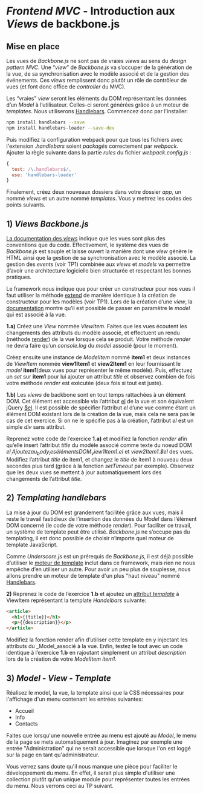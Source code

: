 # *Frontend MVC* - Introduction aux  *Views*   de backbone.js

## Mise en place
 Les vues de  _Backbone.js_  ne sont pas de vraies  _views_  au sens du  _design pattern MVC_. Une “_view_” de  _Backbone.js_  va s’occuper de la génération de la vue, de sa synchronisation avec le modèle associé et de la gestion des événements. Ces  _views_  remplissent donc plutôt un rôle de contrôleur  de vues (et font donc office de *controller* du MVC).  
 
 Les “vraies”  _view_  seront les éléments du DOM représentant les données d’un  _Model_  à l’utilisateur. Celles-ci seront générées grâce à un moteur de *templates*. Nous utiliserons [Handlebars](https://handlebarsjs.com/). Commencez donc par l'installer: 
 ```bash
 npm install handlebars --save
 npm install handlebars-loader --save-dev
```

Puis modifiez la configuration webpack pour que tous les fichiers  avec l'extension *.handlebars* soient *packagés* correctement par *webpack*. Ajouter la règle suivante dans la partie *rules* du fichier *webpack.config.js* :

```js
{
  test: /\.handlebars$/,
  use: 'handlebars-loader'
}
``` 
Finalement, créez deux nouveaux dossiers dans votre dossier *app*, un nommé *views* et un autre nommé *templates*.  Vous y mettrez les codes des points suivants.

## 1)  _Views Backbone.js_

[La documentation des  _views_](http://backbonejs.org/#View)  indique que les vues sont plus des conventions que du code. Effectivement, le système des vues de  _Backbone.js_  est souple et laisse ouvert la manière dont une  _view_  génère le HTML ainsi que la gestion de sa synchronisation avec le modèle associé. La gestion des  _events_  (voir TP1) combinée aux  _views_  et  _models_  va permettre d’avoir une architecture logicielle bien structurée et respectant les bonnes pratiques.

Le framework nous indique que pour créer un constructeur pour nos vues il faut utiliser la méthode  [extend](http://backbonejs.org/#View-extend)  de manière identique à la création de constructeur pour les modèles (voir TP1). Lors de la création d’une  _view_, la  [documentation](http://backbonejs.org/#View-constructor)  montre qu’il est possible de passer en paramètre le  _model_  qui est associé à la vue.

**1.a)**  Créez une  _View_  nommée  _ViewItem_. Faites que les vues écoutent les changements des attributs du modèle associé, et effectuent un rendu (méthode  [render](http://backbonejs.org/#View-render)) de la vue lorsque cela se produit. Votre méthode  _render_  ne devra faire qu’un  _console.log_  du  _model_ associé (pour le moment).

Créez ensuite une instance de  _ModelItem_  nommé  **item1**  et deux instances de  _ViewItem_  nommée **view1Item1** et **view2Item1** en leur fournissant le  _model_  **item1**(deux vues pour représenter le même modèle). Puis, effectuez un  _set_  sur **item1** pour lui ajouter un attribut  _title_  et observez combien de fois votre méthode  _render_  est exécutée (deux fois si tout est juste).

**1.b)**  Les  _views_  de backbone sont en tout temps rattachées à un élément DOM. Cet élément est accessible via l’attribut  [el](http://backbonejs.org/#View-el)  de la vue et son équivalent jQuery  [$el](http://backbonejs.org/#View-%24el). Il est possible de spécifier l’attribut  _el_  d’une vue comme étant un élément DOM existant lors de la création de la vue, mais cela ne sera pas le cas de cet exercice. Si on ne le spécifie pas à la création, l’attribut  _el_  est un simple _div_ sans attribut.

Reprenez votre code de l’exercice  **1.a)**  et modifiez la fonction  _render_  afin qu’elle insert l’attribut  _title_  du modèle associé comme texte du noeud DOM  _$el_. Ajoutez au  _body_  les éléments DOM  _view1Item1.$el_  et  _view2Item1.$el_  des vues. Modifiez l’attribut  _title_  de item1, et changez le  _title_  de item1 à nouveau deux secondes plus tard (grâce à la fonction *setTimeout* par exemple). Observez que les deux vues se mettent à jour automatiquement lors des changements de l’attribut  _title_.

## 2)  _Templating handlebars_

La mise à jour du DOM est grandement facilitée grâce aux vues, mais il reste le travail fastidieux de l’insertion des données du  _Model_  dans l’élément DOM concerné (le code de votre méthode  _render_). Pour faciliter ce travail, un système de template peut être utilisé.  _Backbone.js_  ne s’occupe pas du templating, il est donc possible de choisir n’importe quel moteur de template JavaScript.

Comme  _Underscore.js_  est un prérequis de  _Backbone.js_, il est déjà possible d’utiliser le  [moteur de template](http://underscorejs.org/#template)  inclut dans ce framework, mais rien ne nous empêche d’en utiliser un autre. Pour avoir un peu plus de souplesse, nous allons prendre un moteur de template d'un plus "haut niveau" nommé  [Handlebars](http://handlebarsjs.com/). 

**2)**  Reprenez le code de l’exercice  **1.b**  et ajoutez un  [attribut  _template_](http://backbonejs.org/#View-template)  à ViewItem représentant la template  _Handelbars_  suivante:

```html
<article>
  <h1>{{title}}</h1>
  <p>{{description}}</p>
</article>
```

Modifiez la fonction render afin d’utiliser cette template en y injectant les attributs du  _Model_associé à la vue. Enfin, testez le tout avec un code identique à l’exercice  **1.b**  en rajoutant simplement un attribut  _description_  lors de la création de votre  _ModelItem item1_.


## 3)  _Model - View - Template_

Réalisez le model, la vue, la template ainsi que la CSS nécessaires pour l'affichage d'un menu contenant les entrées suivantes:

-   Accueil
-   Info
-   Contacts

Faites que lorsqu'une nouvelle entrée au menu est ajouté au  _Model_, le menu de la page se mets automatiquement à jour. Imaginez par exemple une entrée "Administration" qui ne serait accessible que lorsque l'on est loggé sur la page en tant qu'administrateur.

Vous verrez sans doute qu'il nous manque une pièce pour faciliter le développement du menu. En effet, il serait plus simple d'utiliser une collection plutôt qu'un unique module pour représenter toutes les entrées du menu. Nous verrons ceci au TP suivant.
<!--stackedit_data:
eyJoaXN0b3J5IjpbLTE3ODM3NDU4NzZdfQ==
-->
